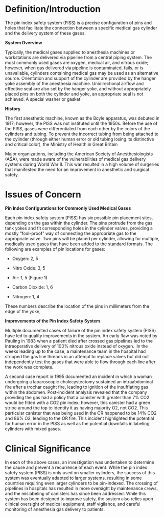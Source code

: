 # Definition/Introduction

The pin index safety system (PISS) is a precise configuration of pins and holes that facilitate the connection between a specific medical gas cylinder and the delivery system of these gases.

**System Overview**

Typically, the medical gases supplied to anesthesia machines or workstations are delivered via pipeline from a central piping system. The most commonly used gases are oxygen, medical air, and nitrous oxide; however, when gas delivered via pipeline is contaminated, fails, or is unavailable, cylinders containing medical gas may be used as an alternative source. Orientation and support of the cylinder are provided by the hanger yoke assembly of the anesthesia machine. Unidirectional airflow and effective seal are also set by the hanger yoke, and without appropriately placed pins on both the cylinder and yoke, an appropriate seal is not achieved. A special washer or gasket

**History**

The first anesthetic machine, known as the Boyle apparatus, was debuted in 1917; however, the PISS was not instituted until the 1950s. Before the use of the PISS, gases were differentiated from each other by the colors of the cylinders and tubing. To prevent the incorrect tubing from being attached to the cylinder (through either human error or old tubing losing its distinctive and critical color), the Ministry of Health in Great Britain

Major organizations, including the American Society of Anesthesiologists (ASA), were made aware of the vulnerabilities of medical gas delivery systems during World War II. This war resulted in a high volume of surgeries that manifested the need for an improvement in anesthetic and surgical safety.

# Issues of Concern

**Pin Index Configurations for Commonly Used Medical Gases**

Each pin index safety system (PISS) has six possible pin placement sites, depending on the gas within the cylinder. The pins protrude from the gas tank yokes and fit corresponding holes in the cylinder valves, providing a mostly "fool-proof" way of connecting the appropriate gas to the appropriate valve. Two pins will be placed per cylinder, allowing for multiple, medically used gases that have been added to the standard formats. The following are examples of pin locations for gases:

- Oxygen: 2, 5

- Nitro Oxide: 3, 5

- Air: 1, 5 (Figure 1)

- Carbon Dioxide: 1, 6

- Nitrogen: 1, 4

These numbers describe the location of the pins in millimeters from the edge of the yoke,

**Improvements of the Pin Index Safety System**

Multiple documented cases of failure of the pin index safety system (PISS) have led to quality improvements in the system. An early flaw was noted by Pauling in 1983 when a patient died after crossed gas pipelines led to the intraoperative delivery of 100% nitrous oxide instead of oxygen.  In the weeks leading up to the case, a maintenance team in the hospital had stripped the gas line threads in an attempt to replace valves but did not independently test the gases that were able to flow through each line after the work was complete.

A second case report in 1995 documented an incident in which a woman undergoing a laparoscopic cholecystectomy sustained an intraabdominal fire after a trochar caught fire, leading to ignition of the insufflating gas within the abdomen. Post-incident analysis revealed that the company providing the gas had a policy that a canister with greater than 7% CO2 would be fitted with a CO2 pin index; however, this canister had a green stripe around the top to identify it as having majority O2, not CO2. This particular canister that was being used in the OR happened to be 14% CO2 and 86% O2, leading to the OR fire. This incident highlighted the potential for human error in the PISS as well as the potential downfalls in labeling cylinders with mixed gases.

# Clinical Significance

In each of the above cases, an investigation was undertaken to determine the cause and prevent a recurrence of each event. While the pin index safety system (PISS) is only used on smaller cylinders, the success of this system was eventually adapted to larger systems, resulting in some countries requiring even larger cylinders to be pin-indexed. The crossing of pipelines in hospitals has resulted in more oversight by maintenance crews, and the mislabeling of canisters has since been addressed. While this system has been designed to improve safety, the system also relies upon clinical oversight of medical equipment, staff vigilance, and careful monitoring of anesthesia gas delivery to patients.